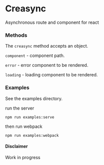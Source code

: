 # Creasync
Asynchronous route and component for react

### Methods
The `creasync` method accepts an object.

`component` - component path.

`error` - error component to be rendered.

`loading` - loading component to be rendered.


### Examples
See the examples directory.

run the server
```
npm run examples:serve
```
then run webpack

```
npm run examples:webpack
```

#### Disclaimer
Work in progress